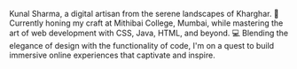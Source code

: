 Kunal Sharma, a digital artisan from the serene landscapes of Kharghar.
🎨 Currently honing my craft at Mithibai College, Mumbai,
while mastering the art of web development with CSS, Java, HTML, and beyond.
💻 Blending the elegance of design with the functionality of code,
I'm on a quest to build immersive online experiences that captivate and inspire.

<!---
KunalSharma002/KunalSharma002 is a ✨ special ✨ repository because its `README.md` (this file) appears on your GitHub profile.
You can click the Preview link to take a look at your changes.
--->
